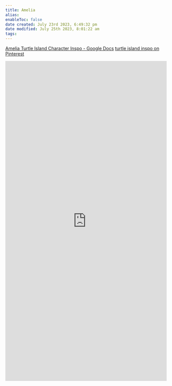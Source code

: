 ```yaml
---
title: Amelia
alias: 
enableToc: false
date created: July 23rd 2023, 6:49:32 pm
date modified: July 25th 2023, 8:01:22 am
tags: 
---
```

[Amelia Turtle Island Character Inspo - Google Docs](https://docs.google.com/document/d/1rJP9-WxMRLG8i8GbymIbNJX8DN1nHHUnOp8tRn5Mcq0/edit)
[turtle island inspo on Pinterest](https://www.pinterest.com/ameliarbrooks/turtle-island-inspo/)
<iframe src='https://widgets.sociablekit.com/pinterest-board/iframe/178362' frameborder='0' width='100%' height='1000'></iframe>

